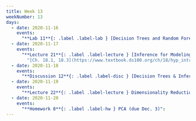 ```yaml
---
title: Week 13
weekNumber: 13
days:
  - date: 2020-11-16
    events:
      "**Lab 11**{: .label .label-lab } [Decision Trees and Random Forests](http://data100.datahub.berkeley.edu/hub/user-redirect/git-sync?repo=https://github.com/DS-100/fa20&subPath=lab/lab11) (due Nov. 16)":
  - date: 2020-11-17
    events:
      "**Lecture 21**{: .label .label-lecture } [Inference for Modeling](lecture/lec21) (QC due Nov. 23)":
        "[Ch. 18.1, 18.3](https://www.textbook.ds100.org/ch/18/hyp_intro.html)"
  - date: 2020-11-18
    events:
      "**Discussion 12**{: .label .label-disc } [Decision Trees & Inference](https://drive.google.com/file/d/1v8zaQI2F0oLxYncgi_NqinCpw8BEigW2/view?usp=sharing) [(video)](https://www.youtube.com/playlist?list=PLQCcNQgUcDfqxl-ONDDGhH0l5oXj9lheR)":
  - date: 2020-11-19
    events:
      "**Lecture 22**{: .label .label-lecture } Dimensionality Reduction and PCA":
  - date: 2020-11-20
    events:
      "**Homework 8**{: .label .label-hw } PCA (due Dec. 3)":
---
```

